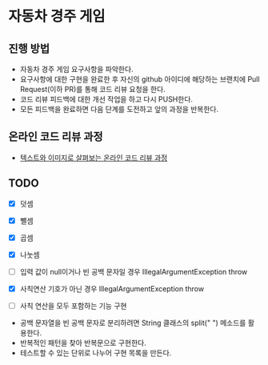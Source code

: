 # 자동차 경주 게임
## 진행 방법
* 자동차 경주 게임 요구사항을 파악한다.
* 요구사항에 대한 구현을 완료한 후 자신의 github 아이디에 해당하는 브랜치에 Pull Request(이하 PR)를 통해 코드 리뷰 요청을 한다.
* 코드 리뷰 피드백에 대한 개선 작업을 하고 다시 PUSH한다.
* 모든 피드백을 완료하면 다음 단계를 도전하고 앞의 과정을 반복한다.

## 온라인 코드 리뷰 과정
* [텍스트와 이미지로 살펴보는 온라인 코드 리뷰 과정](https://github.com/next-step/nextstep-docs/tree/master/codereview)

## TODO
-[x] 덧셈 
-[x] 뺄셈 
-[x] 곱셈
-[x] 나눗셈
-[ ] 입력 값이 null이거나 빈 공백 문자일 경우 IllegalArgumentException throw
-[x] 사칙연산 기호가 아닌 경우 IllegalArgumentException throw
-[ ] 사칙 연산을 모두 포함하는 기능 구현


* 공백 문자열을 빈 공백 문자로 분리하려면 String 클래스의 split(" ") 메소드를 활용한다.
* 반복적인 패턴을 찾아 반복문으로 구현한다.
* 테스트할 수 있는 단위로 나누어 구현 목록을 만든다.